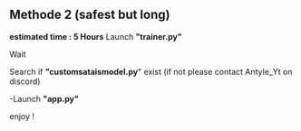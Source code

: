 ## Methode 2 (safest but long)
**estimated time : 5 Hours**
Launch **"trainer.py"**

Wait

Search if **"customsataismodel.py**" exist (if not please contact Antyle_Yt on discord)

-Launch **"app.py"**

enjoy !